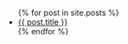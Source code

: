 <ul>
  {% for post in site.posts %}
    <li>
      <a href="{{ post.url }}"> {{ post.title }}</a>
    </li>
  {% endfor %}
</ul>




